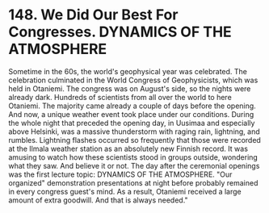 


    
# 148. We Did Our Best For Congresses. DYNAMICS OF THE ATMOSPHERE

Sometime in the 60s, the world's geophysical year was celebrated. The celebration culminated in the World Congress of Geophysicists, which was held in Otaniemi. The congress was on August's side, so the nights were already dark. Hundreds of scientists from all over the world to here Otaniemi. The majority came already a couple of days before the opening. And now, a unique weather event took place under our conditions. During the whole night that preceded the opening day, in Uusimaa and especially above Helsinki, was a massive thunderstorm with raging rain, lightning, and rumbles. Lightning flashes occurred so frequently that those were recorded at the Ilmala weather station as an absolutely new Finnish record. It was amusing to watch how these scientists stood in groups outside, wondering what they saw. And believe it or not. The day after the ceremonial openings was the first lecture topic: DYNAMICS OF THE ATMOSPHERE. "Our organized" demonstration presentations at night before probably remained in every congress guest's mind. As a result, Otaniemi received a large amount of extra goodwill. And that is always needed."
